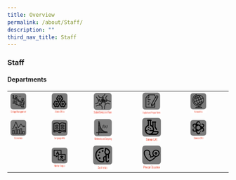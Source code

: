 ```yaml
---
title: Overview
permalink: /about/Staff/
description: ""
third_nav_title: Staff
---
```

### Staff

#### Departments

|  |  |  |  |  |
|---|---|---|---|---|
| <a href="https://moe-nationaljc-staging.netlify.app/about/staff/college-management-committee"><img style="width:45%" src="/images/s1.png"></a> | <a href="https://moe-nationaljc-staging.netlify.app/about/staff/admin-office"><img style="width:45%" src="/images/s2.png"></a> | <a href="https://moe-nationaljc-staging.netlify.app/about/Staff/student-development-team/"><img style="width:45%" src="/images/sd30.png"></a> | <a href="https://moe-nationaljc-staging.netlify.app/about/Staff/english-and-project-work/"><img style="width:45%" src="/images/sd31.png"></a> | <a href="https://moe-nationaljc-staging.netlify.app/about/staff/humanities"><img style="width:45%" src="/images/s5.png"></a> |
| <a href="https://moe-nationaljc-staging.netlify.app/about/staff/economics"><img style="width:45%" src="/images/s6.png"></a> | <a href="https://moe-nationaljc-staging.netlify.app/about/staff/language-arts"><img style="width:45%" src="/images/s4.png"></a> | <a href="https://moe-nationaljc-staging.netlify.app/about/staff/mathematics-and-computing"><img style="width:45%" src="/images/sd32.png"></a> | <a href="https://moe-nationaljc-staging.netlify.app/about/staff/science-jh"><img style="width:45%" src="/images/s9.png"></a> | <a href="https://moe-nationaljc-staging.netlify.app/about/staff/science-sh"><img style="width:45%" src="/images/s10.png"></a> |
|  | <a href="https://staging.d2q7fezz2lbn5u.amplifyapp.com/about/Staff/mother-tongue/"><img style="width:45%" src="/images/sd33.png"></a> | <a href="https://moe-nationaljc-staging.netlify.app/about/staff/aesthetics"><img style="width:45%" src="/images/s11.png"></a> | <a href="https://moe-nationaljc-staging.netlify.app/about/staff/physical-education"><img style="width:45%" src="/images/s13.png"></a> |  |